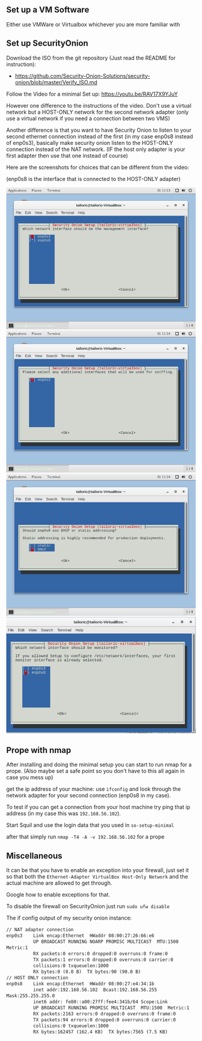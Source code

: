 ## Set up a VM Software
Either use VMWare or Virtualbox whichever you are more familiar with 

## Set up SecurityOnion
Download the ISO from the git repository (Just read the README for instruction): 
* https://github.com/Security-Onion-Solutions/security-onion/blob/master/Verify_ISO.md

Follow the Video for a minimal Set up: https://youtu.be/RAV17X9YJuY

However one difference to the instructions of the video. Don't use a virtual network but a HOST-ONLY network for the second network adapter (only use a virtual network if you need a connection between two VMS)

Another difference is that you want to have Security Onion to listen to your second ethernet connection instead of the first (in my case enp0s8 instead of enp0s3), basically make security onion listen to the HOST-ONLY connection instead of the NAT network. (IF the host only adapter is your first adapter then use that one instead of course)

Here are the screenshots for choices that can be different from the video:

(enp0s8 is the interface that is connected to the HOST-ONLY adapter)

![](managementInterface.png)
![](sniffingInterface.png)
![](dhcp_setup.png)
![](monitoredInterface.png)


## Prope with nmap
After installing and doing the minimal setup you can start to run nmap for a prope. (Also maybe set a safe point so you don't have to this all again in case you mess up)

get the ip address of your machine: use `ifconfig` and look through the network adapter for your second connection (enp0s8 in my case).

To test if you can get a connection from your host machine try ping that ip address (in my case this was `192.168.56.102`).

Start Squil and use the login data that you used in `so-setup-minimal`

after that simply run `nmap -T4 -A -v 192.168.56.102` for a prope 

## Miscellaneous

It can be that you have to enable an exception into your firewall, just set it so that both the `Ethernet-Adapter VirtualBox Host-Only Network` and the actual machine are allowed to get through.

Google how to enable exceptions for that.

To disable the firewall on SecurityOnion just run `sudo ufw disable`

The if config output of my security onion instance:

```
// NAT adapter connection
enp0s3    Link encap:Ethernet  HWaddr 08:00:27:26:66:e6  
          UP BROADCAST RUNNING NOARP PROMISC MULTICAST  MTU:1500  Metric:1
          RX packets:0 errors:0 dropped:0 overruns:0 frame:0
          TX packets:1 errors:0 dropped:0 overruns:0 carrier:0
          collisions:0 txqueuelen:1000 
          RX bytes:0 (0.0 B)  TX bytes:90 (90.0 B)
// HOST ONLY connection
enp0s8    Link encap:Ethernet  HWaddr 08:00:27:e4:34:1b  
          inet addr:192.168.56.102  Bcast:192.168.56.255  Mask:255.255.255.0
          inet6 addr: fe80::a00:27ff:fee4:341b/64 Scope:Link
          UP BROADCAST RUNNING PROMISC MULTICAST  MTU:1500  Metric:1
          RX packets:2163 errors:0 dropped:0 overruns:0 frame:0
          TX packets:94 errors:0 dropped:0 overruns:0 carrier:0
          collisions:0 txqueuelen:1000 
          RX bytes:162457 (162.4 KB)  TX bytes:7565 (7.5 KB)

```
